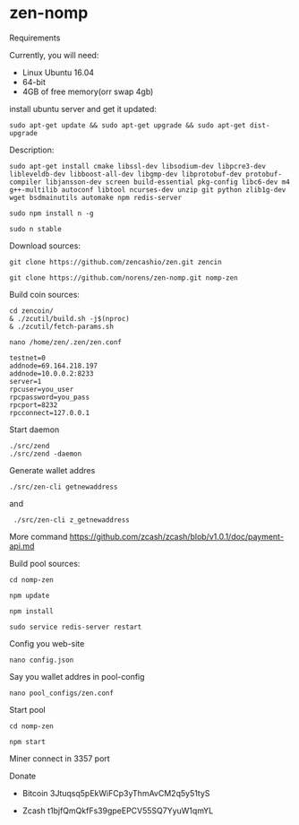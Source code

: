 # zen-nomp

Requirements

Currently, you will need:

+ Linux Ubuntu 16.04
+ 64-bit
+ 4GB of free memory(orr swap 4gb)


install ubuntu server and get it updated:

    sudo apt-get update && sudo apt-get upgrade && sudo apt-get dist-upgrade

Description:

    sudo apt-get install cmake libssl-dev libsodium-dev libpcre3-dev libleveldb-dev libboost-all-dev libgmp-dev libprotobuf-dev protobuf-compiler libjansson-dev screen build-essential pkg-config libc6-dev m4 g++-multilib autoconf libtool ncurses-dev unzip git python zlib1g-dev wget bsdmainutils automake npm redis-server 
  
    sudo npm install n -g

    sudo n stable
  
Download sources:

    git clone https://github.com/zencashio/zen.git zencin

    git clone https://github.com/norens/zen-nomp.git nomp-zen

Build coin sources:

    cd zencoin/
    & ./zcutil/build.sh -j$(nproc)
    & ./zcutil/fetch-params.sh
  
    nano /home/zen/.zen/zen.conf
  
    testnet=0
    addnode=69.164.218.197
    addnode=10.0.0.2:8233
    server=1
    rpcuser=you_user
    rpcpassword=you_pass
    rpcport=8232
    rpcconnect=127.0.0.1
    
Start daemon 

    ./src/zend 
    ./src/zend -daemon
    
Generate wallet addres

    ./src/zen-cli getnewaddress

and

     ./src/zen-cli z_getnewaddress
     
More command https://github.com/zcash/zcash/blob/v1.0.1/doc/payment-api.md
  
Build pool sources:
  
    cd nomp-zen
  
    npm update
    
    npm install

    sudo service redis-server restart
    
Config you web-site
    
    nano config.json

Say you wallet addres in pool-config
    
    
    nano pool_configs/zen.conf

Start pool

    cd nomp-zen
    
    npm start


Miner connect in 3357 port  


Donate

+ Bitcoin 3Jtuqsq5pEkWiFCp3yThmAvCM2q5y51tyS

+ Zcash t1bjfQmQkfFs39gpeEPCV55SQ7YyuW1qmYL

